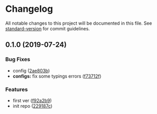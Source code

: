 # Changelog

All notable changes to this project will be documented in this file. See [standard-version](https://github.com/conventional-changelog/standard-version) for commit guidelines.

## 0.1.0 (2019-07-24)

### Bug Fixes

- config ([2ae803b](https://github.com/igorivaniuk/md-to-quill-delta/commit/2ae803b))
- **configs:** fix some typings errors ([f73712f](https://github.com/igorivaniuk/md-to-quill-delta/commit/f73712f))

### Features

- first ver ([f92a2b9](https://github.com/igorivaniuk/md-to-quill-delta/commit/f92a2b9))
- init repo ([229187c](https://github.com/igorivaniuk/md-to-quill-delta/commit/229187c))
